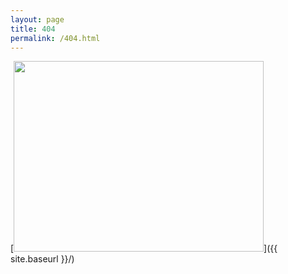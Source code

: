 ```yaml
---
layout: page
title: 404
permalink: /404.html
---
```


[<img src="{{ site.baseurl }}/images/404.png" height="305" width="300" style="width: 400px;"/>]({{ site.baseurl }}/)
